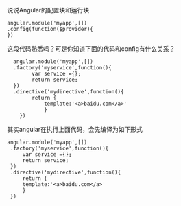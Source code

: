 说说Angular的配置块和运行块
    
    angular.module('myapp',[])
    .config(function($provider){
    })
这段代码熟悉吗？可是你知道下面的代码和config有什么关系？

      angular.module('myapp',[])
      .factory('myservice',function(){
            var service ={};
            return service;
      })
      .directive('mydirective',function(){
            return {
                template:'<a>baidu.com</a>'
                }
        })
其实angular在执行上面代码，会先编译为如下形式

    angular.module('myapp',[])
     .factory('myservice',function(){
         var service ={};
         return service;
     })
     .directive('mydirective',function(){
         return {
         template:'<a>baidu.com</a>'
         }
     })
